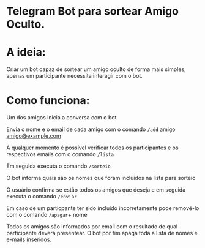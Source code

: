 # Telegram Bot para sortear Amigo Oculto.

# A ideia:

Criar um bot capaz de sortear um amigo oculto de forma mais simples, apenas um participante necessita interagir com o bot.

# Como funciona:

Um dos amigos inicia a conversa com o bot
 
Envia o nome e o email de cada amigo com o  comando `/add` amigo amigo@example.com

A qualquer momento é possível verificar todos os participantes e os respectivos emails com o comando `/lista`

Em seguida executa o comando `/sorteio`

O bot informa quais são os nomes que foram incluidos na lista para sorteio
 
O usuário confirma se estão todos os amigos que deseja e em seguida executa o comando `/enviar`

Em caso de um particpante ter sido incluído incorretamente pode removê-lo com o comando `/apagar`+ nome

Todos os amigos são informados por email com o resultado de qual participante deverá presentear.
O bot por fim apaga toda a lista de nomes e e-mails inseridos.
